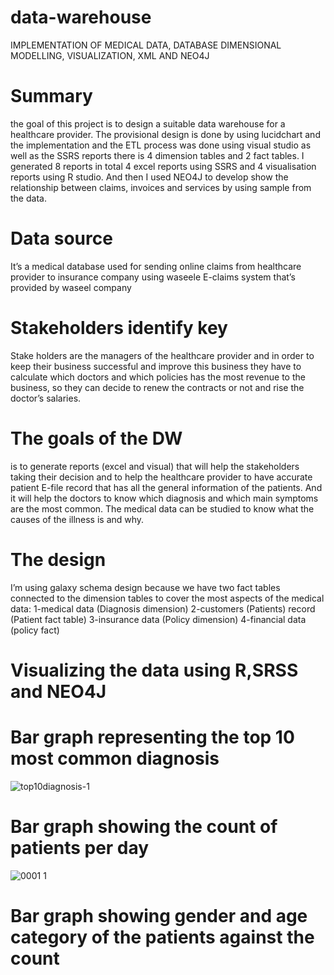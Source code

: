 # data-warehouse
IMPLEMENTATION OF MEDICAL DATA, DATABASE DIMENSIONAL MODELLING, VISUALIZATION, XML AND NEO4J 
# Summary
the goal of this project is to design a suitable data warehouse for a healthcare provider. The provisional design is done by using lucidchart and the implementation and the ETL process was done using visual studio as well as the SSRS reports there is 4 dimension tables and 2 fact tables. I generated 8 reports in total 4 excel reports using SSRS and 4 visualisation reports using R studio. And then I used NEO4J to develop show the relationship between claims, invoices and services by using sample from the data. 
# Data source
It’s a medical database used for sending online claims from healthcare provider to insurance company using waseele E-claims system that’s provided by waseel company 
# Stakeholders identify key
 Stake holders are the managers of the healthcare provider and in order to keep their business successful and improve this business they have to calculate which doctors and which policies has the most revenue to the business, so they can decide to renew the contracts or not and rise the doctor’s salaries.
 # The goals of the DW 
 is to generate reports (excel and visual) that will help the stakeholders taking their decision and to help the healthcare provider to have accurate patient E-file record that has all the general information of the patients. And it will help the doctors to know which diagnosis and which main symptoms are the most common. The medical data can be studied to know what the causes of the illness is and why.
# The design
 I’m using galaxy schema design because we have two fact tables connected to the dimension tables to cover the most aspects of the medical data:
1-medical data (Diagnosis dimension)
2-customers (Patients) record (Patient fact table)
3-insurance data (Policy dimension)
4-financial data (policy fact)
# Visualizing the data using R,SRSS and NEO4J

# Bar graph representing the top 10 most common diagnosis
![top10diagnosis-1](https://user-images.githubusercontent.com/47631583/52788938-64551c00-305a-11e9-9ef3-fcb4b4a7e3a8.jpg)
# Bar graph showing the count of patients per day
![0001 1](https://user-images.githubusercontent.com/47631583/52788819-00caee80-305a-11e9-87cb-f265a54a3c24.jpg)
# Bar graph showing gender and age category of the patients against the count
